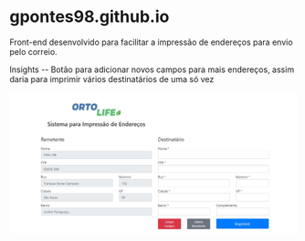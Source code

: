 # gpontes98.github.io

Front-end desenvolvido para facilitar a impressão de endereços para envio pelo correio.

Insights
-- Botão para adicionar novos campos para mais endereços, assim daria para imprimir vários destinatários de uma só vez

<img src="img/index-gera-endereco-ortolife.jpg" alt="Tela principal do Sistema">
